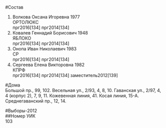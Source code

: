 #Состав  
1. Волкова Оксана Игоревна 1977  
    ОРТОЛЮКС  
    прг2016[134] прг2014[134]  
2. Ковалев Геннадий Борисович 1948  
    ЯБЛОКО  
    прг2016[134] прг2014[134]  
3. Онопа Иван Николаевич 1983  
    СР  
    прг2016[134] прг2014[134]  
4. Сергеева Елена Викторовна 1982  
    КПРФ  
    прг2016[134] прг2014[134] заместитель2012[139]  
  
#Дома  
Большой пр.,     99, 102. Весельная ул.,     2/93, 4, 8, 10. Гаванская ул.,     2/97, 4, 4 (корпус 2), 7, 9, 11. Кожевенная линия,   41. Косая линия,   15-А. Среднегаванский пр.,     12, 14.  
  
#Выборы-2012  
##Номер УИК  
103  
